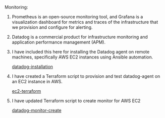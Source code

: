 
Monitoring:

1) Prometheus is an open-source monitoring tool, and Grafana is a visualization dashboard for metrics
   and traces of the infrastructure that we provision and configure for alerting.

2) Datadog is a commercial product for infrastructure monitoring and application performance management (APM).

3) I have included this here for installing the Datadog agent on remote machines, specifically AWS EC2 instances
   using Ansible automation.

   [datadog-installation](https://github.com/thangacodes/monitoring/tree/main/datadog)

4) I have created a Terraform script to provision and test datadog-agent on an EC2 instance in AWS.

   [ec2-terraform](https://github.com/thangacodes/monitoring/tree/main/ec2_provision)

5) I have updated Terraform script to create monitor for AWS EC2

   [datadog-monitor-create](https://github.com/thangacodes/monitoring/tree/main/datadog/datadog-terraform/cpu-alert-create)
   
